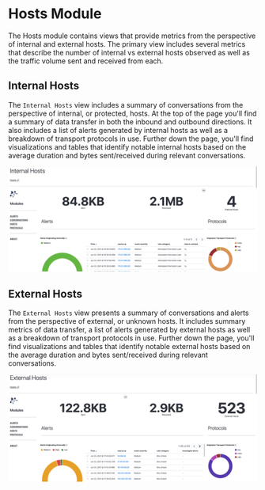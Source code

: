 # Hosts Module

The Hosts module contains views that provide metrics from the perspective of internal and external hosts.  The primary view includes several metrics that describe the number of internal vs external hosts observed as well as the traffic volume sent and received from each.  

## Internal Hosts

The `Internal Hosts` view includes a summary of conversations from the perspective of internal, or protected, hosts.  At the top of the page you'll find a summary of data transfer in both the inbound and outbound directions. It also includes a list of alerts generated by internal hosts as well as a breakdown of transport protocols in use.  Further down the page, you'll find visualizations and tables that identify notable internal hosts based on the average duration and bytes sent/received during relevant conversations.

<p align="center">
    <img src="/data/img/kibana_internal_hosts_view.png" />
</p>

## External Hosts

The `External Hosts` view presents a summary of conversations and alerts from the perspective of external, or unknown hosts. It includes summary metrics of data transfer, a list of alerts generated by external hosts as well as a breakdown of transport protocols in use.  Further down the page, you'll find visualizations and tables that identify notable external hosts based on the average duration and bytes sent/received during relevant conversations.

<p align="center">
    <img src="/data/img/kibana_external_hosts_view.png" />
</p>